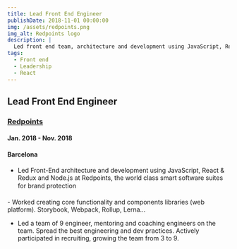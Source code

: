 ```yaml
---
title: Lead Front End Engineer
publishDate: 2018-11-01 00:00:00
img: /assets/redpoints.png
img_alt: Redpoints logo
description: |
  Led front end team, architecture and development using JavaScript, React & Redux and Node.js at Redpoints.
tags:
  - Front end
  - Leadership
  - React
---
```


## Lead Front End Engineer

### <a href="https://www.redpoints.com//">Redpoints</a>

#### Jan. 2018 - Nov. 2018

#### Barcelona

- Led Front-End architecture and development using JavaScript, React & Redux and Node.js at Redpoints, the world class smart software suites for brand protection

­- Worked creating core functionality and components libraries (web platform). Storybook, Webpack, Rollup, Lerna...

- Led a team of 9 engineer, mentoring and coaching engineers on the team. Spread the best engineering and dev practices. Actively participated in recruiting, growing the team from 3 to 9.
